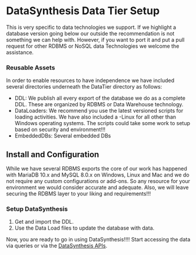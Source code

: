 # DataSynthesis Data Tier Setup
This is very specific to data technologies we support. If we highlight a database version
going below our outside the recommendation is not something we can help with. However,
if you want to port it and put a pull request for other RDBMS or NoSQL data Technologies
we welcome the assistance.

### Reusable Assets
In order to enable resources to have independence we have included several directories
underneath the DataTier directory as follows:

- DDL: We publish all every export of the database we do as a complete DDL. These are organized by RDBMS or 
Data Warehouse technology.
- DataLoaders: We recommend you use the latest versioned scripts
for loading activities. We have also included a <version>-Linux for all other than Windows operating systems. The scripts
could take some work to setup based on security and environment!!!
- EmbeddedDBs: Several embedded DBs
   
## Install and Configuration
While we have several RDBMS exports the core of our work has happened with MariaDB 10.x and MySQL 8.0.x 
on Windows, Linux and Mac and we do not require any custom configurations or add-ons. So any resource 
for your environment we would consider accurate and adequate. Also, we will leave securing the RDBMS 
layer to your liking and requirements!!!

### Setup DataSynthesis
1. Get and import the DDL. 
2. Use the Data Load files to update the database with data.
   
Now, you are ready to go in using DataSynthesis!!!! Start accessing the data via queries or via the
[DataSynthesis APIs](https://github.com/Project-Herophilus/DataSynthesis/tree/main/DataTier-APIs). 
